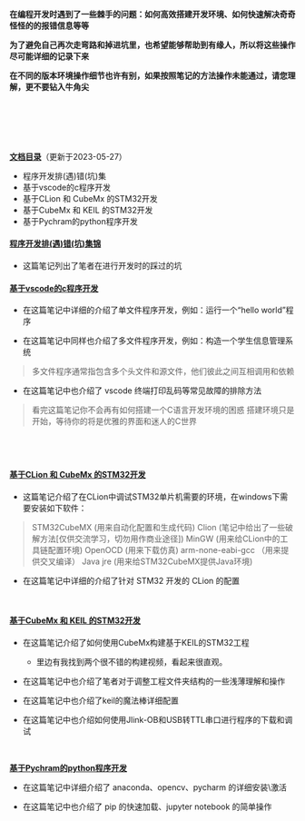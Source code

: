 **在编程开发时遇到了一些棘手的问题：如何高效搭建开发环境、如何快速解决奇奇怪怪的的报错信息等等**

**为了避免自己再次走弯路和掉进坑里，也希望能够帮助到有缘人，所以将这些操作尽可能详细的记录下来**

**在不同的版本环境操作细节也许有别，如果按照笔记的方法操作未能通过，请您理解，更不要钻入牛角尖**

&emsp;
---
&emsp;

**[文档目录](#)**（更新于2023-05-27）
- 程序开发排(遇)错(坑)集
- 基于vscode的c程序开发
- 基于CLion 和 CubeMx 的STM32开发
- 基于CubeMx 和 KEIL 的STM32开发
- 基于Pychram的python程序开发

#### [程序开发排(遇)错(坑)集锦](https://note.youdao.com/s/Ia47aSut)
- 这篇笔记列出了笔者在进行开发时的踩过的坑


#### [基于vscode的c程序开发](https://note.youdao.com/s/CisHoFe)
- 在这篇笔记中详细的介绍了单文件程序开发，例如：运行一个“hello world”程序

- 在这篇笔记中同样也介绍了多文件程序开发，例如：构造一个学生信息管理系统
> 多文件程序通常指包含多个头文件和源文件，他们彼此之间互相调用和依赖
- 在这篇笔记中也介绍了 vscode 终端打印乱码等常见故障的排除方法
> 看完这篇笔记你不会再有如何搭建一个C语言开发环境的困惑
> 搭建环境只是开始，等待你的将是优雅的界面和迷人的C世界
> 
&emsp;
---
#### [基于CLion 和 CubeMx 的STM32开发](https://note.youdao.com/s/OiOrOPUA)
- 这篇笔记介绍了在CLion中调试STM32单片机需要的环境，在windows下需要安装如下软件：
>  STM32CubeMX   (用来自动化配置和生成代码)
>  Clion    (笔记中给出了一些破解方法[仅供交流学习，切勿用作商业途径])
>  MinGW    (用来给CLion中的工具链配置环境)
>  OpenOCD     (用来下载仿真)
>  arm-none-eabi-gcc    （用来提供交叉编译）
>  Java jre    (用来给STM32CubeMX提供Java环境)
- 在这篇笔记中详细的介绍了针对 STM32 开发的 CLion 的配置

&emsp;

#### [基于CubeMx 和 KEIL 的STM32开发](https://note.youdao.com/s/OiOrOPUA)
- 在这篇笔记介绍了如何使用CubeMx构建基于KEIL的STM32工程
  - 里边有我找到两个很不错的构建视频，看起来很直观。 
- 在这篇笔记中也介绍了笔者对于调整工程文件夹结构的一些浅薄理解和操作

- 在这篇笔记中也介绍了keil的魔法棒详细配置

- 在这篇笔记中也介绍如何使用Jlink-OB和USB转TTL串口进行程序的下载和调试

&emsp;

**[基于Pychram的python程序开发](https://note.youdao.com/s/QRXR7oEg)**
- 在这篇笔记中详细介绍了 anaconda、opencv、pycharm 的详细安装\激活

- 在这篇笔记中也介绍了 pip 的快速加载、jupyter notebook 的简单操作





